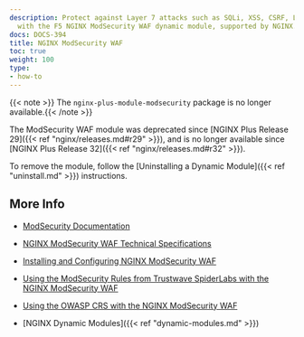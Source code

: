 ```yaml
---
description: Protect against Layer 7 attacks such as SQLi, XSS, CSRF, LFI, and RFI,
  with the F5 NGINX ModSecurity WAF dynamic module, supported by NGINX.
docs: DOCS-394
title: NGINX ModSecurity WAF
toc: true
weight: 100
type:
- how-to
---
```


{{< note >}} The `nginx-plus-module-modsecurity` package is no longer available.{{< /note >}}

The ModSecurity WAF module was deprecated since [NGINX Plus Release 29]({{< ref "nginx/releases.md#r29" >}}), and is no longer available since [NGINX Plus Release 32]({{< ref "nginx/releases.md#r32" >}}).

To remove the module, follow the [Uninstalling a Dynamic Module]({{< ref "uninstall.md" >}}) instructions.

## More Info

- [ModSecurity Documentation](https://github.com/SpiderLabs/ModSecurity/wiki)

- [NGINX ModSecurity WAF Technical Specifications](https://docs.nginx.com/nginx-waf/technical-specs/)

- [Installing and Configuring NGINX ModSecurity WAF](https://docs.nginx.com/nginx-waf/admin-guide/nginx-plus-modsecurity-waf-installation-logging/)

- [Using the ModSecurity Rules from Trustwave SpiderLabs with the NGINX ModSecurity WAF](https://docs.nginx.com/nginx-waf/admin-guide/nginx-plus-modsecurity-waf-trustwave-spiderlabs-rules/)

- [Using the OWASP CRS with the NGINX ModSecurity WAF](https://docs.nginx.com/nginx-waf/admin-guide/nginx-plus-modsecurity-waf-owasp-crs/)

- [NGINX Dynamic Modules]({{< ref "dynamic-modules.md" >}})
